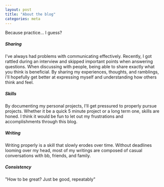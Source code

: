 ```yaml
---
layout: post
title: "About the blog"
categories: meta
---
```

Because practice... I guess?

##### Sharing
I've always had problems with communicating effectively. Recently, I got rattled during an interview and skipped important points when answering questions. When discussing with people, being able to share exactly what you think is beneficial. By sharing my experiences, thoughts, and ramblings, i'll hopefully get better at expressing myself and understanding how others think and feel.

##### Skills
By documenting my personal projects, I'll get pressured to properly pursue projects. Whether it be a quick 5 minute project or a long term one, skills are honed. I think it would be fun to let out my frustrations and accomplishments through this blog.

##### Writing
Writing properly is a skill that slowly erodes over time. Without deadlines looming over my head, most of my writings are composed of casual conversations with bb, friends, and family.

##### Consistency
"How to be great? Just be good, repeatably"